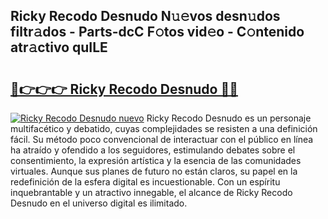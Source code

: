 ## Ricky Recodo Desnudo N𝚞𝚎vos desn𝚞dos filtr𝚊dos - Parts-dcC F𝚘tos vid𝚎o - C𝚘ntenido atr𝚊ctivo quILE

# <h2><a href="http://mb5cmm.tromn.icu/?c=Ricky+Recodo+Desnudo">🔗👉👉👉 Ricky Recodo Desnudo 🔗🔗</a></h2>

[![Ricky Recodo Desnudo nuevo](https://i.imgur.com/pEAQMta.gif)](http://mb5cmm.tromn.icu/?c=Ricky+Recodo+Desnudo)
Ricky Recodo Desnudo es un personaje multifacético y debatido, cuyas complejidades se resisten a una definición fácil.  Su método poco convencional de interactuar con el público en línea ha atraído y ofendido a los seguidores, estimulando debates sobre el consentimiento, la expresión artística y la esencia de las comunidades virtuales. Aunque sus planes de futuro no están claros, su papel en la redefinición de la esfera digital es incuestionable. Con un espíritu inquebrantable y un atractivo innegable, el alcance de Ricky Recodo Desnudo en el universo digital es ilimitado.
